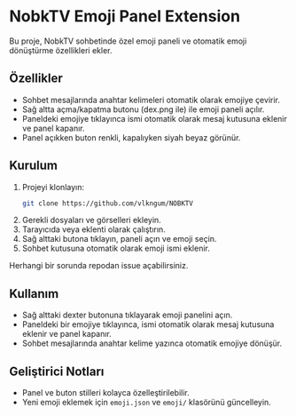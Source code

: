 # NobkTV Emoji Panel Extension

Bu proje, NobkTV sohbetinde özel emoji paneli ve otomatik emoji dönüştürme özellikleri ekler.

## Özellikler
- Sohbet mesajlarında anahtar kelimeleri otomatik olarak emojiye çevirir.
- Sağ altta açma/kapatma butonu (dex.png ile) ile emoji paneli açılır.
- Paneldeki emojiye tıklayınca ismi otomatik olarak mesaj kutusuna eklenir ve panel kapanır.
- Panel açıkken buton renkli, kapalıyken siyah beyaz görünür.

## Kurulum
1. Projeyi klonlayın:
   ```sh
   git clone https://github.com/vlkngum/NOBKTV
   ```
2. Gerekli dosyaları ve görselleri ekleyin.
3. Tarayıcıda veya eklenti olarak çalıştırın.
4. Sağ alttaki butona tıklayın, paneli açın ve emoji seçin.
5. Sohbet kutusuna otomatik olarak emoji ismi eklenir.

Herhangi bir sorunda repodan issue açabilirsiniz.

## Kullanım
- Sağ alttaki dexter butonuna tıklayarak emoji panelini açın.
- Paneldeki bir emojiye tıklayınca, ismi otomatik olarak mesaj kutusuna eklenir ve panel kapanır.
- Sohbet mesajlarında anahtar kelime yazınca otomatik emojiye dönüşür.

## Geliştirici Notları
- Panel ve buton stilleri kolayca özelleştirilebilir.
- Yeni emoji eklemek için `emoji.json` ve `emoji/` klasörünü güncelleyin.
